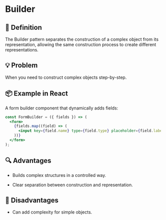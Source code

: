 # Builder

## 🧭 Definition

The Builder pattern separates the construction of a complex object from its representation, allowing the same construction process to create different representations.

## 💡 Problem

When you need to construct complex objects step-by-step.

## 📦 Example in React

A form builder component that dynamically adds fields:

```jsx
const FormBuilder = ({ fields }) => (
  <form>
    {fields.map((field) => (
      <input key={field.name} type={field.type} placeholder={field.label} />
    ))}
  </form>
);
```

## 🔍 Advantages

- Builds complex structures in a controlled way.

- Clear separation between construction and representation.

## 🚫 Disadvantages

- Can add complexity for simple objects.